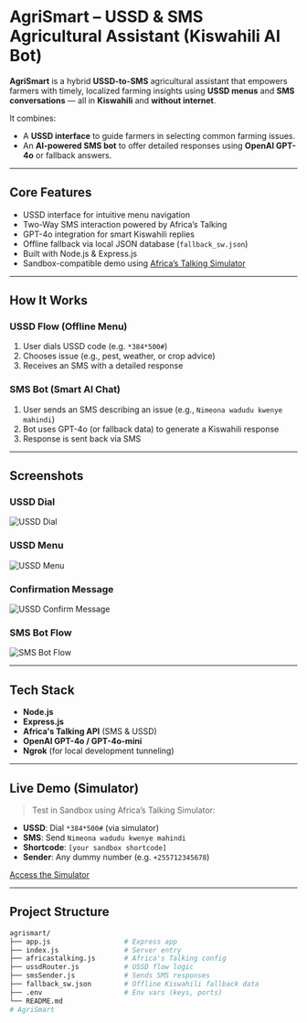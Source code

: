 #  AgriSmart – USSD & SMS Agricultural Assistant (Kiswahili AI Bot)

**AgriSmart** is a hybrid **USSD-to-SMS** agricultural assistant that empowers farmers with timely, localized farming insights using **USSD menus** and **SMS conversations** — all in **Kiswahili** and **without internet**.

It combines:
- A **USSD interface** to guide farmers in selecting common farming issues.
- An **AI-powered SMS bot** to offer detailed responses using **OpenAI GPT-4o** or fallback answers.

---

##  Core Features

- USSD interface for intuitive menu navigation
- Two-Way SMS interaction powered by Africa’s Talking
- GPT-4o integration for smart Kiswahili replies
- Offline fallback via local JSON database (`fallback_sw.json`)
- Built with Node.js & Express.js
- Sandbox-compatible demo using [Africa’s Talking Simulator](https://account.africastalking.com/apps/sandbox/sms/simulator)

---

##  How It Works

###  USSD Flow (Offline Menu)

1. User dials USSD code (e.g. `*384*500#`)
2. Chooses issue (e.g., pest, weather, or crop advice)
3. Receives an SMS with a detailed response

###  SMS Bot (Smart AI Chat)

1. User sends an SMS describing an issue (e.g., `Nimeona wadudu kwenye mahindi`)
2. Bot uses GPT-4o (or fallback data) to generate a Kiswahili response
3. Response is sent back via SMS

---

##  Screenshots

### USSD Dial  
![USSD Dial](./assets/ussd_dial.png)

### USSD Menu  
![USSD Menu](./assets/ussd_menu.png)

### Confirmation Message  
![USSD Confirm Message](./assets/ussd_msg.png)

### SMS Bot Flow  
![SMS Bot Flow](./assets/agribot.png)

---

##  Tech Stack

- **Node.js**
- **Express.js**
- **Africa's Talking API** (SMS & USSD)
- **OpenAI GPT-4o / GPT-4o-mini**
- **Ngrok** (for local development tunneling)

---

##  Live Demo (Simulator)

> Test in Sandbox using Africa’s Talking Simulator:

- **USSD**: Dial `*384*500#` (via simulator)
- **SMS**: Send `Nimeona wadudu kwenye mahindi`  
- **Shortcode**: `[your sandbox shortcode]`  
- **Sender**: Any dummy number (e.g. `+255712345678`)

 [Access the Simulator](https://account.africastalking.com/apps/sandbox/sms/simulator)

---

## Project Structure

```bash
agrismart/
├── app.js                  # Express app
├── index.js                # Server entry
├── africastalking.js       # Africa's Talking config
├── ussdRouter.js           # USSD flow logic
├── smsSender.js            # Sends SMS responses
├── fallback_sw.json        # Offline Kiswahili fallback data
├── .env                    # Env vars (keys, ports)
└── README.md
# AgriSmart
